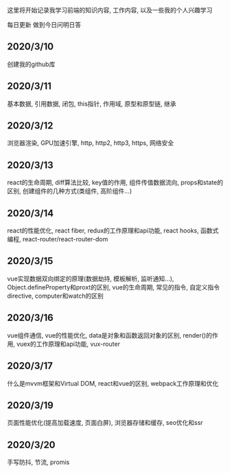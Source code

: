 这里将开始记录我学习前端的知识内容, 工作内容, 以及一些我的个人兴趣学习

每日更新 做到今日问明日答

## 2020/3/10

创建我的github库

## 2020/3/11

基本数据, 引用数据, 闭包, this指针, 作用域, 原型和原型链, 继承 

## 2020/3/12

浏览器渲染, GPU加速引擎, http, http2, http3, https, 网络安全

## 2020/3/13

react的生命周期, diff算法比较, key值的作用, 组件传值数据流向, props和state的区别, 
创建组件的几种方式(类组件, 高阶组件...)

## 2020/3/14

react的性能优化, react fiber, redux的工作原理和api功能, react hooks, 
函数式编程, react-router/react-router-dom

## 2020/3/15

vue实现数据双向绑定的原理(数据劫持, 模板解析, 监听通知...), Object.defineProperty和proxt的区别, 
vue的生命周期, 常见的指令, 自定义指令directive, computer和watch的区别

## 2020/3/16

vue组件通信, vue的性能优化, data是对象和函数返回对象的区别, render()的作用, vuex的工作原理和api功能, vux-router

## 2020/3/17

什么是mvvm框架和Virtual DOM, react和vue的区别, webpack工作原理和优化

## 2020/3/19

页面性能优化(提高加载速度, 页面白屏), 浏览器存储和缓存, seo优化和ssr

## 2020/3/20

手写防抖, 节流, promis